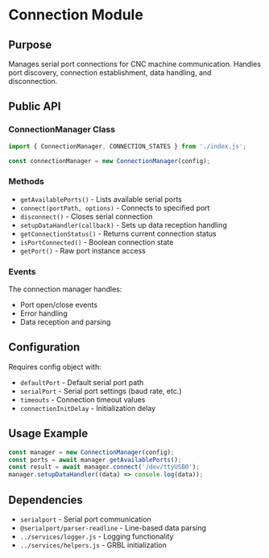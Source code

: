 # Connection Module

## Purpose
Manages serial port connections for CNC machine communication. Handles port discovery, connection establishment, data handling, and disconnection.

## Public API

### ConnectionManager Class
```javascript
import { ConnectionManager, CONNECTION_STATES } from './index.js';

const connectionManager = new ConnectionManager(config);
```

### Methods
- `getAvailablePorts()` - Lists available serial ports
- `connect(portPath, options)` - Connects to specified port
- `disconnect()` - Closes serial connection
- `setupDataHandler(callback)` - Sets up data reception handling
- `getConnectionStatus()` - Returns current connection status
- `isPortConnected()` - Boolean connection state
- `getPort()` - Raw port instance access

### Events
The connection manager handles:
- Port open/close events
- Error handling
- Data reception and parsing

## Configuration
Requires config object with:
- `defaultPort` - Default serial port path
- `serialPort` - Serial port settings (baud rate, etc.)
- `timeouts` - Connection timeout values
- `connectionInitDelay` - Initialization delay

## Usage Example
```javascript
const manager = new ConnectionManager(config);
const ports = await manager.getAvailablePorts();
const result = await manager.connect('/dev/ttyUSB0');
manager.setupDataHandler((data) => console.log(data));
```

## Dependencies
- `serialport` - Serial port communication
- `@serialport/parser-readline` - Line-based data parsing
- `../services/logger.js` - Logging functionality
- `../services/helpers.js` - GRBL initialization